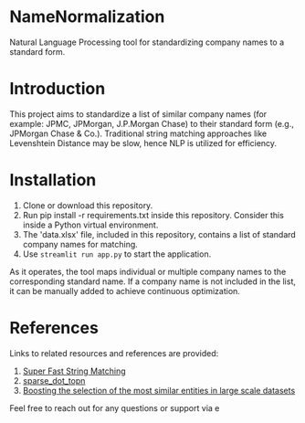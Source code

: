 # NameNormalization
Natural Language Processing tool for standardizing company names to a standard form.

# Introduction
This project aims to standardize a list of similar company names (for example: JPMC, JPMorgan, J.P.Morgan Chase) to their standard form (e.g., JPMorgan Chase & Co.). Traditional string matching approaches like Levenshtein Distance may be slow, hence NLP is utilized for efficiency.

# Installation
1. Clone or download this repository.
2. Run pip install -r requirements.txt inside this repository. Consider this inside a Python virtual environment.
3. The 'data.xlsx' file, included in this repository, contains a list of standard company names for matching.
4. Use `streamlit run app.py` to start the application.

As it operates, the tool maps individual or multiple company names to the corresponding standard name. If a company name is not included in the list, it can be manually added to achieve continuous optimization.

# References
Links to related resources and references are provided:
1. [Super Fast String Matching](https://bergvca.github.io/2017/10/14/super-fast-string-matching.html)
2. [sparse_dot_topn](https://github.com/ing-bank/sparse_dot_topn)
3. [Boosting the selection of the most similar entities in large scale datasets](https://medium.com/wbaa/https-medium-com-ingwbaa-boosting-selection-of-the-most-similar-entities-in-large-scale-datasets-450b3242e618)

Feel free to reach out for any questions or support via e